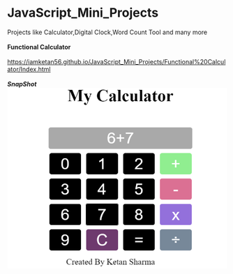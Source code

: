 # JavaScript_Mini_Projects
 Projects like Calculator,Digital Clock,Word Count Tool and many more<br><br>
<b>Functional Calculator</b><br><br>
https://iamketan56.github.io/JavaScript_Mini_Projects/Functional%20Calculator/Index.html
<br><br>
<b><i>SnapShot</i></b>
![](https://github.com/iamketan56/JavaScript_Mini_Projects/blob/main/Functional%20Calculator/interface2.PNG)
